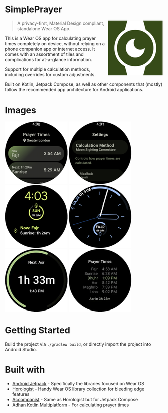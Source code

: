 <h1 align="left">SimplePrayer</h1>
<img align="right" width="175px" src="app/src/main/ic_launcher-playstore.png">

> A privacy-first, Material Design compliant, standalone Wear OS App.

This is a Wear OS app for calculating prayer times completely on device, without relying on a phone companion app or internet access.
It comes with an assortment of tiles and complications for at-a-glance information.

Support for multiple calculation methods, including overrides for custom adjustments.

Built on Kotlin, Jetpack Compose, as well as other components that (mostly) follow the recommended app architecture for Android applications.

# Images

<div float="left">
    <img width="200px" src="images/main_screen.png">
    <img width="200px" src="images/settings_screen.png">
    <img width="200px" src="images/watch_face_1.png">
    <img width="200px" src="images/watch_face_2.png">
    <img width="200px" src="app/src/main/res/drawable/tile_next_prayer_preview.webp">
    <img width="200px" src="app/src/main/res/drawable/tile_prayer_list_preview.webp">
</div>

# Getting Started

Build the project via `./gradlew build`, or directly import the project into Android Studio.

# Built with

- [Android Jetpack](https://developer.android.com/jetpack) - Specifically the libraries focused on Wear OS
- [Horologist](https://github.com/google/horologist) - Handy Wear OS library collection for bleeding edge features
- [Accompanist](https://github.com/google/accompanist) - Same as Horologist but for Jetpack Compose
- [Adhan Kotlin Multiplatform](https://github.com/batoulapps/adhan-kotlin) - For calculating prayer times
